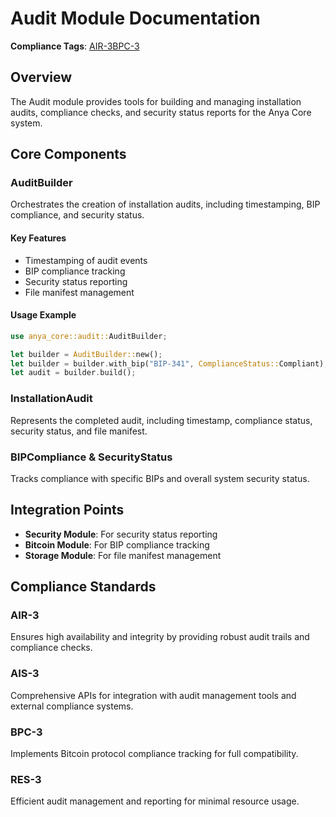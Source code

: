 # Audit Module Documentation

**Compliance Tags**: [AIR-3][AIS-3][BPC-3][RES-3]

[AIS-3]: #ais-3 "Application Integration Standard Level 3"
[RES-3]: #res-3 "Resource Efficiency Standard Level 3"

## Overview

The Audit module provides tools for building and managing installation audits, compliance checks, and security status reports for the Anya Core system.

## Core Components

### AuditBuilder

Orchestrates the creation of installation audits, including timestamping, BIP compliance, and security status.

#### Key Features

- Timestamping of audit events
- BIP compliance tracking
- Security status reporting
- File manifest management

#### Usage Example

```rust
use anya_core::audit::AuditBuilder;

let builder = AuditBuilder::new();
let builder = builder.with_bip("BIP-341", ComplianceStatus::Compliant);
let audit = builder.build();
```

### InstallationAudit

Represents the completed audit, including timestamp, compliance status, security status, and file manifest.

### BIPCompliance & SecurityStatus

Tracks compliance with specific BIPs and overall system security status.

## Integration Points

- **Security Module**: For security status reporting
- **Bitcoin Module**: For BIP compliance tracking
- **Storage Module**: For file manifest management

## Compliance Standards

### AIR-3

Ensures high availability and integrity by providing robust audit trails and compliance checks.

### AIS-3

Comprehensive APIs for integration with audit management tools and external compliance systems.

### BPC-3

Implements Bitcoin protocol compliance tracking for full compatibility.

### RES-3

Efficient audit management and reporting for minimal resource usage.
